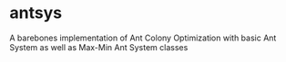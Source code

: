 # antsys
A barebones implementation of Ant Colony Optimization with basic Ant System as well as Max-Min Ant System classes
